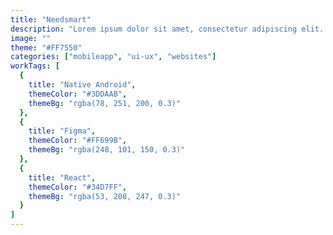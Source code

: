 ```yaml
---
title: "Needsmart"
description: "Lorem ipsum dolor sit amet, consectetur adipiscing elit. Et, venenatis sit urna, purus non egestas."
image: ""
theme: "#FF7550"
categories: ["mobileapp", "ui-ux", "websites"]
workTags: [
  {
    title: "Native Android",
    themeColor: "#3DDAAB",
    themeBg: "rgba(78, 251, 200, 0.3)"
  },
  {
    title: "Figma",
    themeColor: "#FF699B",
    themeBg: "rgba(248, 101, 150, 0.3)"
  },
  {
    title: "React",
    themeColor: "#34D7FF",
    themeBg: "rgba(53, 208, 247, 0.3)"
  }
]
---
```

